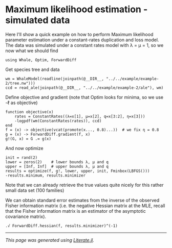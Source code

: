 
# Maximum likelihood estimation - simulated data

Here I'll show a quick example on how to perform Maximum likelihood parameter
estimation under a constant-rates duplication and loss model. The data was
simulated under a constant rates model with λ = μ = 1, so we now what we
should find

```@example mle-sims
using Whale, Optim, ForwardDiff
```

Get species tree and data

```@example mle-sims
wm = WhaleModel(readline(joinpath(@__DIR__, "../../example/example-2/tree.nw")))
ccd = read_ale(joinpath(@__DIR__, "../../example/example-2/ale"), wm)
```

Define objective and gradient (note that Optim looks for minima, so we use
-ℓ as objective)

```@example mle-sims
function objective(x)
    rates = ConstantRates((λ=x[1], μ=x[2], q=x[3:2], η=x[3]))
    -logpdf(wm(ConstantRates(rates)), ccd)
end
f = (x) -> objective(vcat(promote(x..., 0.8)...))  # we fix η = 0.8
g = (x) -> ForwardDiff.gradient(f, x)
g!(G, x) = G .= g(x)
```

And now optimize

```@example mle-sims
init = rand(2)
lower = zeros(2)    # lower bounds λ, μ and q
upper = [Inf, Inf]  # upper bounds λ, μ and q
results = optimize(f, g!, lower, upper, init, Fminbox(LBFGS()))
-results.minimum, results.minimizer
```

Note that we can already retrieve the true values quite nicely for this rather
small data set (100 families)

We can obtain standard error estimates from the inverse of the observed Fisher
information matrix (i.e. the negative Hessian matrix at the MLE, recall that
the Fisher information matrix is an estimator of the asymptotic covariance
matrix).

```@example mle-sims
.√ ForwardDiff.hessian(f, results.minimizer)^(-1)
```

---

*This page was generated using [Literate.jl](https://github.com/fredrikekre/Literate.jl).*

